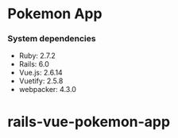 # Pokemon App

### System dependencies
* Ruby: 2.7.2
* Rails: 6.0
* Vue.js: 2.6.14
* Vuetify: 2.5.8
* webpacker: 4.3.0

# rails-vue-pokemon-app
